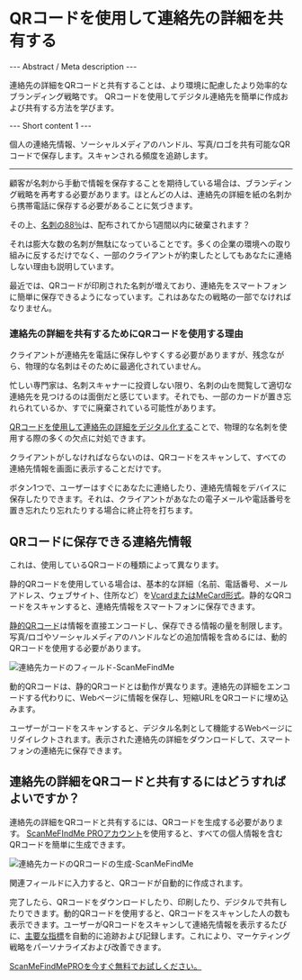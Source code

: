 <h1>QRコードを使用して連絡先の詳細を共有する</h1>

--- Abstract / Meta description ---

連絡先の詳細をQRコードと共有することは、より環境に配慮したより効率的なブランディング戦略です。 QRコードを使用してデジタル連絡先を簡単に作成および共有する方法を学びます。

--- Short content 1 ---

個人の連絡先情報、ソーシャルメディアのハンドル、写真/ロゴを共有可能なQRコードで保存します。スキャンされる頻度を追跡します。

----------

<p>顧客が名刺から手動で情報を保存することを期待している場合は、ブランディング戦略を再考する必要があります。ほとんどの人は、連絡先の詳細を紙の名刺から携帯電話に保存する必要があることに気づきます。</p>

<p>その上、<a href="https://blog.adobe.com/en/publish/2016/10/26/4-business-card-statistics-that-will-make-you-rethink-your-strategy.html#gs.5xe9i0" class="smfm-externallink" target="_blank" rel="nofollow">名刺の88％</a>は、配布されてから1週間以内に破棄されます？</p>

<p>それは膨大な数の名刺が無駄になっていることです。多くの企業の環境への取り組みに反するだけでなく、一部のクライアントが約束したとしてもあなたに連絡しない理由も説明しています。 </p>

<p>最近では、QRコードが印刷された名刺が増えており、連絡先をスマートフォンに簡単に保存できるようになっています。これはあなたの戦略の一部でなければなりません。 </p>

<h3>連絡先の詳細を共有するためにQRコードを使用する理由</h3>

<p>クライアントが連絡先を電話に保存しやすくする必要がありますが、残念ながら、物理的な名刺はそのために最適化されていません。 </p>

<p>忙しい専門家は、名刺スキャナーに投資しない限り、名刺の山を閲覧して適切な連絡先を見つけるのは面倒だと感じています。それでも、一部のカードが置き忘れられているか、すでに廃棄されている可能性があります。 </p>

<p> <a href="#static:contact"> QRコードを使用して連絡先の詳細をデジタル化する</a>ことで、物理的な名刺を使用する際の多くの欠点に対処できます。</p>

<p>クライアントがしなければならないのは、QRコードをスキャンして、すべての連絡先情報を画面に表示することだけです。 </p>

<p>ボタン1つで、ユーザーはすぐにあなたに連絡したり、連絡先情報をデバイスに保存したりできます。それは、クライアントがあなたの電子メールや電話番号を置き忘れたり忘れたりする場合に終止符を打ちます。 </p>

<h2>QRコードに保存できる連絡先情報</h2>

<p>これは、使用しているQRコードの種類によって異なります。</p>

<p>静的QRコードを使用している場合は、基本的な詳細（名前、電話番号、メールアドレス、ウェブサイト、住所など）を<a href="#article:about_contactformats">VcardまたはMeCard形式</a>。静的なQRコードをスキャンすると、連絡先情報をスマートフォンに保存できます。 </p>

<p> <a href="#article:about_static">静的QRコード</a>は情報を直接エンコードし、保存できる情報の量を制限します。写真/ロゴやソーシャルメディアのハンドルなどの追加情報を含めるには、動的QRコードを使用する必要があります。 </p>

<p class="imageholder">
    <img src="https://media.scanmefindme.com/blog/about_dynamic_contact/files/img 1 - contact fields.png"
        alt="連絡先カードのフィールド-ScanMeFindMe">
</p>

<p>動的QRコードは、静的QRコードとは動作が異なります。連絡先の詳細をエンコードする代わりに、Webページに情報を保存し、短縮URLをQRコードに埋め込みます。 </p>

<p>ユーザーがコードをスキャンすると、デジタル名刺として機能するWebページにリダイレクトされます。表示された連絡先の詳細をダウンロードして、スマートフォンの連絡先に保存できます。 </p>

<h2>連絡先の詳細をQRコードと共有するにはどうすればよいですか？ </h2>

<p>連絡先の詳細をQRコードと共有するには、QRコードを生成する必要があります。 <a href="#pro"> ScanMeFIndMe PROアカウント</a>を使用すると、すべての個人情報を含むQRコードを簡単に生成できます。</p>

<p class="imageholder">
    <img src="https://media.scanmefindme.com/blog/about_dynamic_contact/files/img 2 - floyd miles - qr.png"
        alt="連絡先カードのQRコードの生成-ScanMeFindMe">
</p>

<p>関連フィールドに入力すると、QRコードが自動的に作成されます。</p>

<p>完了したら、QRコードをダウンロードしたり、印刷したり、デジタルで共有したりできます。動的QRコードを使用すると、QRコードをスキャンした人の数も表示できます。ユーザーがQRコードをスキャンして連絡先情報を表示するたびに、<a href="#article:about_statistics">主要な指標</a>を自動的に追跡および記録します。これにより、マーケティング戦略をパーソナライズおよび改善できます。</p>

<p> <a href="#pro">ScanMeFindMePROを今すぐ無料でお試しください。</a></p>
